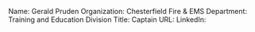 Name: Gerald Pruden
Organization: Chesterfield Fire & EMS
Department: Training and Education Division
Title: Captain
URL:
LinkedIn: